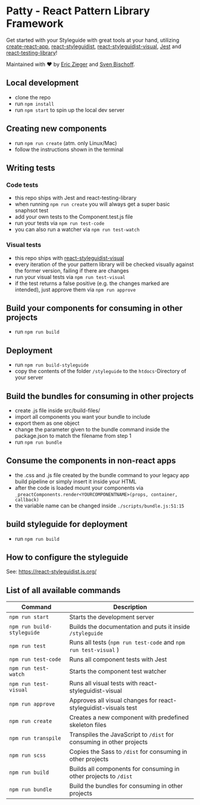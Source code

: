 # Patty - React Pattern Library Framework

Get started with your Styleguide with great tools at your hand, utilizing [create-react-app](https://github.com/facebook/create-react-app), [react-styleguidist](https://github.com/styleguidist/react-styleguidist), [react-styleguidist-visual](https://github.com/unindented/react-styleguidist-visual), [Jest](https://jestjs.io/) and [react-testing-library](https://github.com/kentcdodds/react-testing-library)!

Maintained with ❤ by [Eric Zieger](https://github.com/thezieger) and [Sven Bischoff](https://github.com/medienlampe).

## Local development

- clone the repo
- run `npm install`
- run `npm start` to spin up the local dev server

## Creating new components

- run `npm run create` (atm. only Linux/Mac)
- follow the instructions shown in the terminal

## Writing tests

### Code tests
- this repo ships with Jest and react-testing-library
- when running `npm run create` you will always get a super basic snaphsot test
- add your own tests to the Component.test.js file
- run your tests via `npm run test-code`
- you can also run a watcher via `npm run test-watch`

### Visual tests

 - this repo ships with [react-styleguidist-visual](https://github.com/unindented/react-styleguidist-visual)
 - every iteration of the your pattern library will be checked visually against the former version, failing if there are changes
- run your visual tests via `npm run test-visual`
- if the test returns a false positive (e.g. the changes marked are intended), just approve them via `npm run approve`

## Build your components for consuming in other projects

- run `npm run build`

## Deployment
- run `npm run build-styleguide`
- copy the contents of the folder `/styleguide` to the `htdocs`-Directory of your server

## Build the bundles for consuming in other projects

- create .js file inside src/build-files/
- import all components you want your bundle to include
- export them as one object
- change the parameter given to the bundle command inside the package.json to match the filename from step 1
- run `npm run bundle`

## Consume the components in non-react apps

- the .css and .js file created by the bundle command to your legacy app build pipeline or simply insert it inside your HTML
- after the code is loaded mount your components via `_preactComponents.render<YOURCOMPONENTNAME>(props, container, callback)`
- the variable name can be changed inside `./scripts/bundle.js:51:15`

## build styleguide for deployment

- run `npm run build`

## How to configure the styleguide

See: https://react-styleguidist.js.org/

## List of all available commands

| Command                       | Description                                                           |
| ----------------------------- | --------------------------------------------------------------------- |
| `npm run start`               | Starts the development server                                         |
| `npm run build-styleguide`    | Builds the documentation and puts it inside `/styleguide`             | 
| `npm run test`                | Runs all tests (`npm run test-code` and `npm run test-visual` )       |
| `npm run test-code`           | Runs all component tests with Jest                                    |
| `npm run test-watch`          | Starts the component test watcher                                     |
| `npm run test-visual`         | Runs all visual tests with react-styleguidist-visual                  |
| `npm run approve`             | Approves all visual changes for react-styleguidist-visuals test       |
| `npm run create`              | Creates a new component with predefined skeleton files                |
| `npm run transpile`           | Transpiles the JavaScript to `/dist` for consuming in other projects  |
| `npm run scss`                | Copies the Sass to `/dist` for consuming in other projects            |
| `npm run build`               | Builds all components for consuming in other projects to `/dist`      |
| `npm run bundle`              | Build the bundles for consuming in other projects                     |
